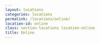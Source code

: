 ```yaml
---
layout: locations
categories: locations
permalink: /locations/online/
location-id: online
class: section-locations location-online
title: Online
---
```

